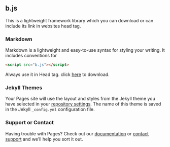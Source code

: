 ## b.js

This is a lightweight framework library which you can download or can include its link in websites head tag.

### Markdown

Markdown is a lightweight and easy-to-use syntax for styling your writing. It includes conventions for

```markdown
<script src="b.js"></script>
```
Always use it in Head tag.
click [here](https://https://baltej223.github.io/b/b.js) to download.

### Jekyll Themes

Your Pages site will use the layout and styles from the Jekyll theme you have selected in your [repository settings](https://github.com/baltej223/b/settings/pages). The name of this theme is saved in the Jekyll `_config.yml` configuration file.

### Support or Contact

Having trouble with Pages? Check out our [documentation](https://docs.github.com/categories/github-pages-basics/) or [contact support](https://support.github.com/contact) and we’ll help you sort it out.
